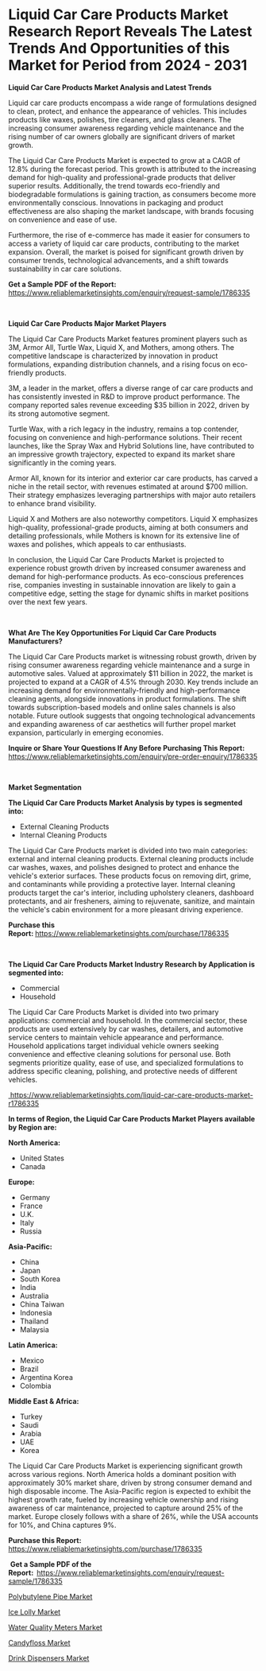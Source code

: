 <p><h1>Liquid Car Care Products Market Research Report Reveals The Latest Trends And Opportunities of this Market for Period from 2024 - 2031</h1></p><p><strong>Liquid Car Care Products Market Analysis and Latest Trends</strong></p>
<p><p>Liquid car care products encompass a wide range of formulations designed to clean, protect, and enhance the appearance of vehicles. This includes products like waxes, polishes, tire cleaners, and glass cleaners. The increasing consumer awareness regarding vehicle maintenance and the rising number of car owners globally are significant drivers of market growth.</p><p>The Liquid Car Care Products Market is expected to grow at a CAGR of 12.8% during the forecast period. This growth is attributed to the increasing demand for high-quality and professional-grade products that deliver superior results. Additionally, the trend towards eco-friendly and biodegradable formulations is gaining traction, as consumers become more environmentally conscious. Innovations in packaging and product effectiveness are also shaping the market landscape, with brands focusing on convenience and ease of use.</p><p>Furthermore, the rise of e-commerce has made it easier for consumers to access a variety of liquid car care products, contributing to the market expansion. Overall, the market is poised for significant growth driven by consumer trends, technological advancements, and a shift towards sustainability in car care solutions.</p></p>
<p><strong>Get a Sample PDF of the Report:&nbsp;</strong> <a href="https://www.reliablemarketinsights.com/enquiry/request-sample/1786335?utm_campaign=1405&utm_medium=2&utm_source=Github&utm_content=ia&utm_term=09102024&utm_id=liquid-car-care-products">https://www.reliablemarketinsights.com/enquiry/request-sample/1786335</a></p>
<p>&nbsp;</p>
<p><strong>Liquid Car Care Products Major Market Players</strong></p>
<p><p>The Liquid Car Care Products Market features prominent players such as 3M, Armor All, Turtle Wax, Liquid X, and Mothers, among others. The competitive landscape is characterized by innovation in product formulations, expanding distribution channels, and a rising focus on eco-friendly products. </p><p>3M, a leader in the market, offers a diverse range of car care products and has consistently invested in R&D to improve product performance. The company reported sales revenue exceeding $35 billion in 2022, driven by its strong automotive segment.</p><p>Turtle Wax, with a rich legacy in the industry, remains a top contender, focusing on convenience and high-performance solutions. Their recent launches, like the Spray Wax and Hybrid Solutions line, have contributed to an impressive growth trajectory, expected to expand its market share significantly in the coming years.</p><p>Armor All, known for its interior and exterior car care products, has carved a niche in the retail sector, with revenues estimated at around $700 million. Their strategy emphasizes leveraging partnerships with major auto retailers to enhance brand visibility.</p><p>Liquid X and Mothers are also noteworthy competitors. Liquid X emphasizes high-quality, professional-grade products, aiming at both consumers and detailing professionals, while Mothers is known for its extensive line of waxes and polishes, which appeals to car enthusiasts.</p><p>In conclusion, the Liquid Car Care Products Market is projected to experience robust growth driven by increased consumer awareness and demand for high-performance products. As eco-conscious preferences rise, companies investing in sustainable innovation are likely to gain a competitive edge, setting the stage for dynamic shifts in market positions over the next few years.</p></p>
<p>&nbsp;</p>
<p><strong>What Are The Key Opportunities For Liquid Car Care Products Manufacturers?</strong></p>
<p><p>The Liquid Car Care Products market is witnessing robust growth, driven by rising consumer awareness regarding vehicle maintenance and a surge in automotive sales. Valued at approximately $11 billion in 2022, the market is projected to expand at a CAGR of 4.5% through 2030. Key trends include an increasing demand for environmentally-friendly and high-performance cleaning agents, alongside innovations in product formulations. The shift towards subscription-based models and online sales channels is also notable. Future outlook suggests that ongoing technological advancements and expanding awareness of car aesthetics will further propel market expansion, particularly in emerging economies.</p></p>
<p><strong>Inquire or Share Your Questions If Any Before Purchasing This Report:</strong> <a href="https://www.reliablemarketinsights.com/enquiry/pre-order-enquiry/1786335?utm_campaign=1405&utm_medium=2&utm_source=Github&utm_content=ia&utm_term=09102024&utm_id=liquid-car-care-products">https://www.reliablemarketinsights.com/enquiry/pre-order-enquiry/1786335</a></p>
<p>&nbsp;</p>
<p><strong>Market Segmentation</strong></p>
<p><strong>The Liquid Car Care Products Market Analysis by types is segmented into:</strong></p>
<p><ul><li>External Cleaning Products</li><li>Internal Cleaning Products</li></ul></p>
<p><p>The Liquid Car Care Products market is divided into two main categories: external and internal cleaning products. External cleaning products include car washes, waxes, and polishes designed to protect and enhance the vehicle's exterior surfaces. These products focus on removing dirt, grime, and contaminants while providing a protective layer. Internal cleaning products target the car's interior, including upholstery cleaners, dashboard protectants, and air fresheners, aiming to rejuvenate, sanitize, and maintain the vehicle's cabin environment for a more pleasant driving experience.</p></p>
<p><strong>Purchase this Report:&nbsp;</strong><a href="https://www.reliablemarketinsights.com/purchase/1786335?utm_campaign=1405&utm_medium=2&utm_source=Github&utm_content=ia&utm_term=09102024&utm_id=liquid-car-care-products">https://www.reliablemarketinsights.com/purchase/1786335</a></p>
<p>&nbsp;</p>
<p><strong>The Liquid Car Care Products Market Industry Research by Application is segmented into:</strong></p>
<p><ul><li>Commercial</li><li>Household</li></ul></p>
<p><p>The Liquid Car Care Products Market is divided into two primary applications: commercial and household. In the commercial sector, these products are used extensively by car washes, detailers, and automotive service centers to maintain vehicle appearance and performance. Household applications target individual vehicle owners seeking convenience and effective cleaning solutions for personal use. Both segments prioritize quality, ease of use, and specialized formulations to address specific cleaning, polishing, and protective needs of different vehicles.</p></p>
<p><a href="https://www.reliablemarketinsights.com/liquid-car-care-products-market-r1786335?utm_campaign=1405&utm_medium=2&utm_source=Github&utm_content=ia&utm_term=09102024&utm_id=liquid-car-care-products">&nbsp;https://www.reliablemarketinsights.com/liquid-car-care-products-market-r1786335</a></p>
<p><strong>In terms of Region, the Liquid Car Care Products Market Players available by Region are:</strong></p>
<p>
    <p> <strong> North America: </strong>
        <ul>
            <li>United States</li>
            <li>Canada</li>
        </ul>
        </p> 
    <p> <strong> Europe: </strong>
        <ul>
            <li>Germany</li>
            <li>France</li>
            <li>U.K.</li>
            <li>Italy</li>
            <li>Russia</li>
        </ul>
        </p> 
    <p> <strong> Asia-Pacific: </strong>
        <ul>
            <li>China</li>
            <li>Japan</li>
            <li>South Korea</li>
            <li>India</li>
            <li>Australia</li>
            <li>China Taiwan</li>
            <li>Indonesia</li>
            <li>Thailand</li>
            <li>Malaysia</li>
        </ul>
        </p> 
    <p> <strong> Latin America: </strong>
        <ul>
            <li>Mexico</li>
            <li>Brazil</li>
            <li>Argentina Korea</li>
            <li>Colombia</li>
        </ul>
        </p> 
    <p> <strong> Middle East & Africa: </strong>
        <ul>
            <li>Turkey</li>
            <li>Saudi</li>
            <li>Arabia</li>
            <li>UAE</li>
            <li>Korea</li>
        </ul>
    </p>
    </p>
<p><p>The Liquid Car Care Products Market is experiencing significant growth across various regions. North America holds a dominant position with approximately 30% market share, driven by strong consumer demand and high disposable income. The Asia-Pacific region is expected to exhibit the highest growth rate, fueled by increasing vehicle ownership and rising awareness of car maintenance, projected to capture around 25% of the market. Europe closely follows with a share of 26%, while the USA accounts for 10%, and China captures 9%.</p></p>
<p><strong>Purchase this Report: </strong><a href="https://www.reliablemarketinsights.com/purchase/1786335?utm_campaign=1405&utm_medium=2&utm_source=Github&utm_content=ia&utm_term=09102024&utm_id=liquid-car-care-products">https://www.reliablemarketinsights.com/purchase/1786335</a></p>
<p>&nbsp;<strong>Get a Sample PDF of the Report:&nbsp;&nbsp;</strong><a href="https://www.reliablemarketinsights.com/enquiry/request-sample/1786335?utm_campaign=1405&utm_medium=2&utm_source=Github&utm_content=ia&utm_term=09102024&utm_id=liquid-car-care-products">https://www.reliablemarketinsights.com/enquiry/request-sample/1786335</a></p>
<p><strong></strong></p>
<p><p><a href="https://www.linkedin.com/pulse/global-polybutylene-pipe-market-focus-application-end-use-industry-glf3f?utm_campaign=1405&utm_medium=2&utm_source=Github&utm_content=ia&utm_term=09102024&utm_id=liquid-car-care-products">Polybutylene Pipe Market</a></p><p><a href="https://issuu.com/reportprime-2/docs/ice-lolly-market-size-2030.pptx_420b2702082282?utm_campaign=1405&utm_medium=2&utm_source=Github&utm_content=ia&utm_term=09102024&utm_id=liquid-car-care-products">Ice Lolly Market</a></p><p><a href="https://www.linkedin.com/pulse/water-quality-meters-market-size-growing-cagr-94-report-covers-kbn3f?utm_campaign=1405&utm_medium=2&utm_source=Github&utm_content=ia&utm_term=09102024&utm_id=liquid-car-care-products">Water Quality Meters Market</a></p><p><a href="https://issuu.com/reportprime-2/docs/candyfloss-market-size-2030.pptx_2768813dff9fff?utm_campaign=1405&utm_medium=2&utm_source=Github&utm_content=ia&utm_term=09102024&utm_id=liquid-car-care-products">Candyfloss Market</a></p><p><a href="https://www.linkedin.com/pulse/drink-dispensers-market-global-share-ranking-overall-8u63e?utm_campaign=1405&utm_medium=2&utm_source=Github&utm_content=ia&utm_term=09102024&utm_id=liquid-car-care-products">Drink Dispensers Market</a></p></p>